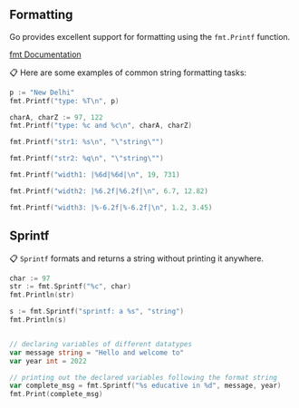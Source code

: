 ## Formatting

Go provides excellent support for formatting using the `fmt.Printf` function. 

[fmt Documentation](https://pkg.go.dev/fmt)

📋 Here are some examples of common string formatting tasks:

```go
p := "New Delhi"
fmt.Printf("type: %T\n", p)

charA, charZ := 97, 122
fmt.Printf("type: %c and %c\n", charA, charZ)

fmt.Printf("str1: %s\n", "\"string\"")

fmt.Printf("str2: %q\n", "\"string\"")

fmt.Printf("width1: |%6d|%6d|\n", 19, 731)

fmt.Printf("width2: |%6.2f|%6.2f|\n", 6.7, 12.82)

fmt.Printf("width3: |%-6.2f|%-6.2f|\n", 1.2, 3.45)
```

## Sprintf
📋  `Sprintf` formats and returns a string without printing it anywhere.

```go
char := 97
str := fmt.Sprintf("%c", char)
fmt.Println(str)

s := fmt.Sprintf("sprintf: a %s", "string")
fmt.Println(s)


// declaring variables of different datatypes
var message string = "Hello and welcome to"
var year int = 2022

// printing out the declared variables following the format string
var complete_msg = fmt.Sprintf("%s educative in %d", message, year)
fmt.Print(complete_msg)
```
